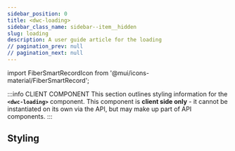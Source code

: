 ```yaml
---
sidebar_position: 0
title: <dwc-loading>
sidebar_class_name: sidebar--item__hidden
slug: loading
description: A user guide article for the loading
// pagination_prev: null
// pagination_next: null
---
```


import FiberSmartRecordIcon from '@mui/icons-material/FiberSmartRecord';

<DocChip chip='shadow' />

:::info CLIENT COMPONENT
This section outlines styling information for the **`<dwc-loading>`** component. This component is **client side only** - it cannot be instantiated on its own via the API, but may make up part of API components.
:::

## Styling

<TableBuilder name="dwc-loading" />

